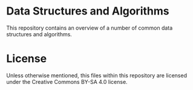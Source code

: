 # Data Structures and Algorithms

This repository contains an overview of a number of common data structures and
algorithms.

# License

Unless otherwise mentioned, this files within this repository are licensed
under the Creative Commons BY-SA 4.0 license.
